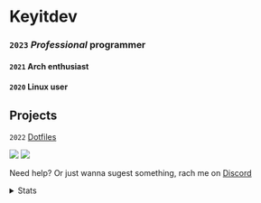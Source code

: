 # Keyitdev

### `2023` *Professional* programmer

#### `2021` Arch enthusiast

#### `2020` Linux user 

## Projects

`2022` [Dotfiles]() 

<a href="https://www.reddit.com/user/Keyitdev" target="blank"><img src="https://img.shields.io/badge/Reddit-FF4500?style=for-the-badge&logo=reddit&logoColor=white" /></a>
<a href="http://www.youtube.com/channel/UCVoGVyAP2sHPQyegwBMJKyQ?sub_confirmation=1" target="blank"><img src="https://img.shields.io/badge/Youtube-ff0000?style=for-the-badge&logo=youtube&logoColor=white" /></a>

Need help? Or just wanna sugest something, rach me on [Discord]()


<details>
<summary>Stats</summary>

[![Anurag's GitHub stats](https://github-readme-stats.vercel.app/api?username=Keyitdev&theme=github_dark&show_icons=true)](https://github.com/anuraghazra/github-readme-stats)

</details>
<!-- [![Star History Chart](https://api.star-history.com/svg?repos=keyitdev/dotfiles,keyitdev/sddm-astronaut-theme,keyitdev/sddm-flower-theme&type=Date)](https://star-history.com/#keyitdev/dotfiles&keyitdev/sddm-astronaut-theme&keyitdev/sddm-flower-theme&Date) -->
